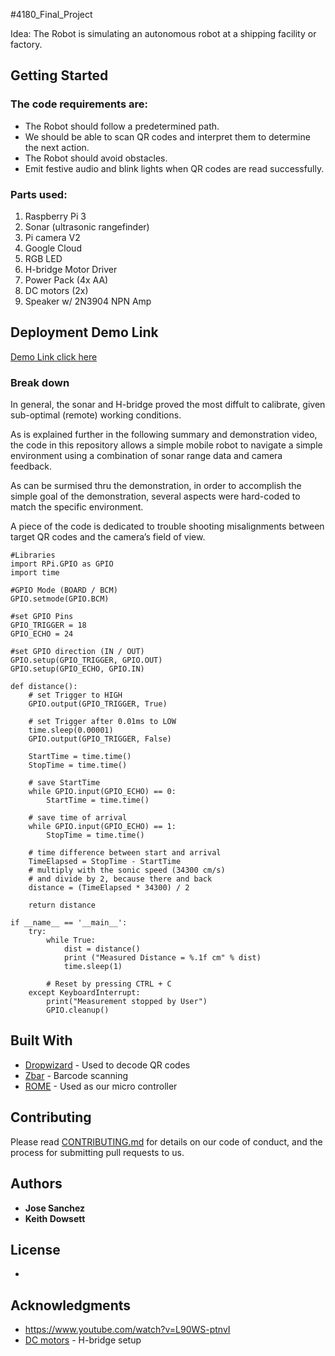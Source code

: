 #4180_Final_Project

Idea: The Robot is simulating an autonomous robot at a shipping facility or factory.

## Getting Started



### The code requirements are:

* The Robot should follow a predetermined path.
* We should be able to scan QR codes and interpret them to determine the next action.
* The Robot should avoid obstacles.
* Emit festive audio and blink lights when QR codes are read successfully. 

### Parts used:


1. Raspberry Pi 3
2. Sonar (ultrasonic rangefinder)
3. Pi camera V2
4. Google Cloud
5. RGB LED
6. H-bridge Motor Driver
7. Power Pack (4x AA)
8. DC motors (2x)
9. Speaker w/ 2N3904 NPN Amp

#### 



## Deployment Demo Link

[Demo Link click here ](link)


### Break down

In general, the sonar and H-bridge proved the most diffult to calibrate, given sub-optimal (remote) working conditions.

As is explained further in the following summary and demonstration video, the code in this repository allows a simple mobile robot to navigate a simple environment using a combination of sonar range data and camera feedback.

As can be surmised thru the demonstration, in order to accomplish the simple goal of the demonstration, several aspects were hard-coded to match the specific environment. 

A piece of the code is dedicated to trouble shooting misalignments between target QR codes and the camera’s field of view. 


```
#Libraries
import RPi.GPIO as GPIO
import time
 
#GPIO Mode (BOARD / BCM)
GPIO.setmode(GPIO.BCM)
 
#set GPIO Pins
GPIO_TRIGGER = 18
GPIO_ECHO = 24
 
#set GPIO direction (IN / OUT)
GPIO.setup(GPIO_TRIGGER, GPIO.OUT)
GPIO.setup(GPIO_ECHO, GPIO.IN)
 
def distance():
    # set Trigger to HIGH
    GPIO.output(GPIO_TRIGGER, True)
 
    # set Trigger after 0.01ms to LOW
    time.sleep(0.00001)
    GPIO.output(GPIO_TRIGGER, False)
 
    StartTime = time.time()
    StopTime = time.time()
 
    # save StartTime
    while GPIO.input(GPIO_ECHO) == 0:
        StartTime = time.time()
 
    # save time of arrival
    while GPIO.input(GPIO_ECHO) == 1:
        StopTime = time.time()
 
    # time difference between start and arrival
    TimeElapsed = StopTime - StartTime
    # multiply with the sonic speed (34300 cm/s)
    # and divide by 2, because there and back
    distance = (TimeElapsed * 34300) / 2
 
    return distance
 
if __name__ == '__main__':
    try:
        while True:
            dist = distance()
            print ("Measured Distance = %.1f cm" % dist)
            time.sleep(1)
 
        # Reset by pressing CTRL + C
    except KeyboardInterrupt:
        print("Measurement stopped by User")
        GPIO.cleanup()
```


## Built With

* [Dropwizard](opencv.org) - Used to decode QR codes
* [Zbar](https://pypi.org/project/zbar/) - Barcode scanning
* [ROME](https://www.raspberrypi.org/) - Used as our micro controller

## Contributing

Please read [CONTRIBUTING.md](https://gist.github.com/PurpleBooth/b24679402957c63ec426) for details on our code of conduct, and the process for submitting pull requests to us.



## Authors

* **Jose Sanchez**
* **Keith Dowsett**


## License

*

## Acknowledgments

* https://www.youtube.com/watch?v=L90WS-ptnvI
* [DC motors](https://www.instructables.com/id/Raspberry-PI-L298N-Dual-H-Bridge-DC-Motor/) - H-bridge setup

